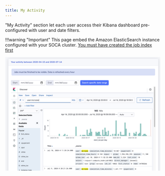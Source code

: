 ```yaml
---
title: My Activity
---
```


"My Activity" section let each user access their Kibana dashboard pre-configured with user and date filters.

!!!warning "Important"
    This page embed the Amazon ElasticSearch instance configured with your SOCA cluster. [You must have created the job index first](analytics/monitor-cluster-activity)

![](../imgs/my-activity-1.png)

